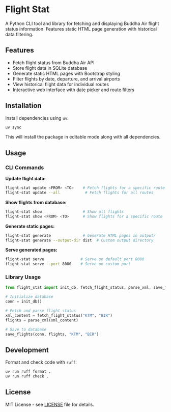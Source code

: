 # Flight Stat

A Python CLI tool and library for fetching and displaying Buddha Air flight status information. Features static HTML page generation with historical data filtering.

## Features

- Fetch flight status from Buddha Air API
- Store flight data in SQLite database
- Generate static HTML pages with Bootstrap styling
- Filter flights by date, departure, and arrival airports
- View historical flight data for individual routes
- Interactive web interface with date picker and route filters

## Installation

Install dependencies using `uv`:

```bash
uv sync
```

This will install the package in editable mode along with all dependencies.

## Usage

### CLI Commands

**Update flight data:**
```bash
flight-stat update <FROM> <TO>    # Fetch flights for a specific route
flight-stat update --all           # Fetch flights for all routes
```

**Show flights from database:**
```bash
flight-stat show                  # Show all flights
flight-stat show <FROM> <TO>      # Show flights for a specific route
```

**Generate static pages:**
```bash
flight-stat generate              # Generate HTML pages in output/
flight-stat generate --output-dir dist  # Custom output directory
```

**Serve generated pages:**
```bash
flight-stat serve                # Serve on default port 8000
flight-stat serve --port 8080    # Serve on custom port
```

### Library Usage

```python
from flight_stat import init_db, fetch_flight_status, parse_xml, save_flights

# Initialize database
conn = init_db()

# Fetch and parse flight status
xml_content = fetch_flight_status("KTM", "BIR")
flights = parse_xml(xml_content)

# Save to database
save_flights(conn, flights, "KTM", "BIR")
```

## Development

Format and check code with `ruff`:

```bash
uv run ruff format .
uv run ruff check .
```

## License

MIT License - see [LICENSE](LICENSE) file for details.

